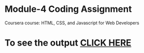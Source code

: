 

# Module-4 Coding Assignment

Coursera course: HTML, CSS, and Javascript for Web Developers

# To see the output [CLICK HERE](https://dhanu0725.github.io/HTML--CSS--and-Javascript-for-Web-Developers/Assignments/Module%204/index.html)